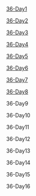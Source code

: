 [36-Day1](https://github.com/saturn-lab/BDMI-2020A/blob/master/Memos/Study-Memo/36-Day1.md)

[36-Day2](https://github.com/saturn-lab/BDMI-2020A/blob/master/Memos/Study-Memo/36-Day2.md)

[36-Day3](https://github.com/saturn-lab/BDMI-2020A/blob/master/Memos/Study-Memo/36-Day3.md)

[36-Day4](https://github.com/saturn-lab/BDMI-2020A/blob/master/Memos/Study-Memo/36-Day4.md)

[36-Day5](https://github.com/saturn-lab/BDMI-2020A/blob/master/Memos/Study-Memo/36-Day5.md)

[36-Day6](https://github.com/saturn-lab/BDMI-2020A/blob/master/Memos/Study-Memo/36-Day6.md)

[36-Day7](https://github.com/saturn-lab/BDMI-2020A/blob/master/Memos/Study-Memo/36-Day7.md)

[36-Day8](https://github.com/saturn-lab/BDMI-2020A/blob/master/Memos/Study-Memo/36-Day8.md)

36-Day9

36-Day10

36-Day11

36-Day12

36-Day13

36-Day14

36-Day15

36-Day16
